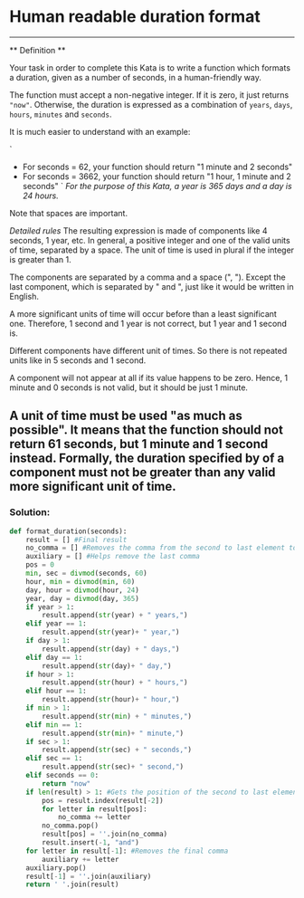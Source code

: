 # Human readable duration format

---

** Definition **

Your task in order to complete this Kata is to write a function which formats a duration, given as a number of seconds, in a human-friendly way.

The function must accept a non-negative integer. If it is zero, it just returns `"now"`. Otherwise, the duration is expressed as a combination of `years`, `days`, `hours`, `minutes` and `seconds`.

It is much easier to understand with an example:

`
* For seconds = 62, your function should return 
    "1 minute and 2 seconds"
* For seconds = 3662, your function should return
    "1 hour, 1 minute and 2 seconds"
`
*For the purpose of this Kata, a year is 365 days and a day is 24 hours.*

Note that spaces are important.

*Detailed rules*
The resulting expression is made of components like 4 seconds, 1 year, etc. In general, a positive integer and one of the valid units of time, separated by a space. The unit of time is used in plural if the integer is greater than 1.

The components are separated by a comma and a space (", "). Except the last component, which is separated by " and ", just like it would be written in English.

A more significant units of time will occur before than a least significant one. Therefore, 1 second and 1 year is not correct, but 1 year and 1 second is.

Different components have different unit of times. So there is not repeated units like in 5 seconds and 1 second.

A component will not appear at all if its value happens to be zero. Hence, 1 minute and 0 seconds is not valid, but it should be just 1 minute.

A unit of time must be used "as much as possible". It means that the function should not return 61 seconds, but 1 minute and 1 second instead. Formally, the duration specified by of a component must not be greater than any valid more significant unit of time.
---

### Solution:

```python
def format_duration(seconds):
    result = [] #Final result
    no_comma = [] #Removes the comma from the second to last element to add "and" after it
    auxiliary = [] #Helps remove the last comma
    pos = 0
    min, sec = divmod(seconds, 60)
    hour, min = divmod(min, 60)
    day, hour = divmod(hour, 24)
    year, day = divmod(day, 365)
    if year > 1:
        result.append(str(year) + " years,")
    elif year == 1:
        result.append(str(year)+ " year,")
    if day > 1:
        result.append(str(day) + " days,")
    elif day == 1:
        result.append(str(day)+ " day,")
    if hour > 1:
        result.append(str(hour) + " hours,")
    elif hour == 1:
        result.append(str(hour)+ " hour,")
    if min > 1:
        result.append(str(min) + " minutes,")
    elif min == 1:
        result.append(str(min)+ " minute,")
    if sec > 1:
        result.append(str(sec) + " seconds,")
    elif sec == 1:
        result.append(str(sec)+ " second,")
    elif seconds == 0:
        return "now"
    if len(result) > 1: #Gets the position of the second to last element and removes the comma
        pos = result.index(result[-2])
        for letter in result[pos]:
            no_comma += letter
        no_comma.pop()
        result[pos] = ''.join(no_comma)
        result.insert(-1, "and")
    for letter in result[-1]: #Removes the final comma
        auxiliary += letter
    auxiliary.pop()
    result[-1] = ''.join(auxiliary)
    return ' '.join(result)
```
